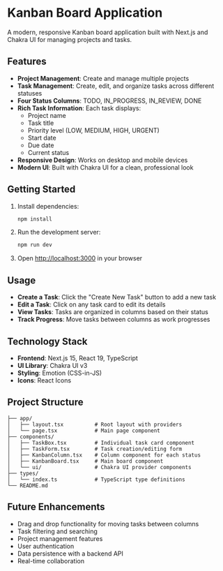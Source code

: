 # Kanban Board Application

A modern, responsive Kanban board application built with Next.js and Chakra UI for managing projects and tasks.

## Features

- **Project Management**: Create and manage multiple projects
- **Task Management**: Create, edit, and organize tasks across different statuses
- **Four Status Columns**: TODO, IN_PROGRESS, IN_REVIEW, DONE
- **Rich Task Information**: Each task displays:
  - Project name
  - Task title
  - Priority level (LOW, MEDIUM, HIGH, URGENT)
  - Start date
  - Due date
  - Current status
- **Responsive Design**: Works on desktop and mobile devices
- **Modern UI**: Built with Chakra UI for a clean, professional look

## Getting Started

1. Install dependencies:

   ```bash
   npm install
   ```

2. Run the development server:

   ```bash
   npm run dev
   ```

3. Open [http://localhost:3000](http://localhost:3000) in your browser

## Usage

- **Create a Task**: Click the "Create New Task" button to add a new task
- **Edit a Task**: Click on any task card to edit its details
- **View Tasks**: Tasks are organized in columns based on their status
- **Track Progress**: Move tasks between columns as work progresses

## Technology Stack

- **Frontend**: Next.js 15, React 19, TypeScript
- **UI Library**: Chakra UI v3
- **Styling**: Emotion (CSS-in-JS)
- **Icons**: React Icons

## Project Structure

```
├── app/
│   ├── layout.tsx          # Root layout with providers
│   └── page.tsx            # Main page component
├── components/
│   ├── TaskBox.tsx         # Individual task card component
│   ├── TaskForm.tsx        # Task creation/editing form
│   ├── KanbanColumn.tsx    # Column component for each status
│   ├── KanbanBoard.tsx     # Main board component
│   └── ui/                 # Chakra UI provider components
├── types/
│   └── index.ts            # TypeScript type definitions
└── README.md
```

## Future Enhancements

- Drag and drop functionality for moving tasks between columns
- Task filtering and searching
- Project management features
- User authentication
- Data persistence with a backend API
- Real-time collaboration
